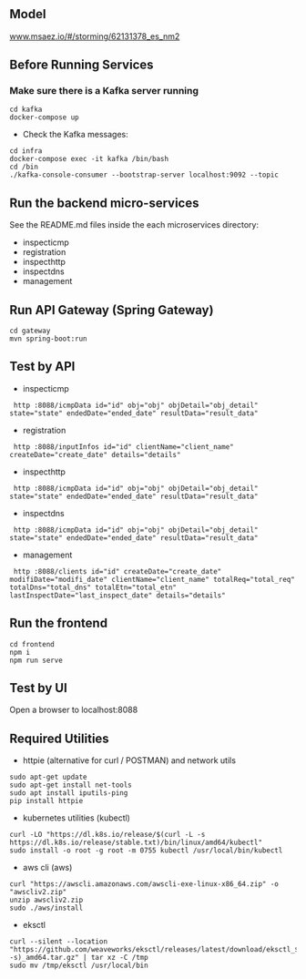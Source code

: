 # 

## Model
www.msaez.io/#/storming/62131378_es_nm2

## Before Running Services
### Make sure there is a Kafka server running
```
cd kafka
docker-compose up
```
- Check the Kafka messages:
```
cd infra
docker-compose exec -it kafka /bin/bash
cd /bin
./kafka-console-consumer --bootstrap-server localhost:9092 --topic
```

## Run the backend micro-services
See the README.md files inside the each microservices directory:

- inspecticmp
- registration
- inspecthttp
- inspectdns
- management


## Run API Gateway (Spring Gateway)
```
cd gateway
mvn spring-boot:run
```

## Test by API
- inspecticmp
```
 http :8088/icmpData id="id" obj="obj" objDetail="obj_detail" state="state" endedDate="ended_date" resultData="result_data" 
```
- registration
```
 http :8088/inputInfos id="id" clientName="client_name" createDate="create_date" details="details" 
```
- inspecthttp
```
 http :8088/icmpData id="id" obj="obj" objDetail="obj_detail" state="state" endedDate="ended_date" resultData="result_data" 
```
- inspectdns
```
 http :8088/icmpData id="id" obj="obj" objDetail="obj_detail" state="state" endedDate="ended_date" resultData="result_data" 
```
- management
```
 http :8088/clients id="id" createDate="create_date" modifiDate="modifi_date" clientName="client_name" totalReq="total_req" totalDns="total_dns" totalEtn="total_etn" lastInspectDate="last_inspect_date" details="details" 
```


## Run the frontend
```
cd frontend
npm i
npm run serve
```

## Test by UI
Open a browser to localhost:8088

## Required Utilities

- httpie (alternative for curl / POSTMAN) and network utils
```
sudo apt-get update
sudo apt-get install net-tools
sudo apt install iputils-ping
pip install httpie
```

- kubernetes utilities (kubectl)
```
curl -LO "https://dl.k8s.io/release/$(curl -L -s https://dl.k8s.io/release/stable.txt)/bin/linux/amd64/kubectl"
sudo install -o root -g root -m 0755 kubectl /usr/local/bin/kubectl
```

- aws cli (aws)
```
curl "https://awscli.amazonaws.com/awscli-exe-linux-x86_64.zip" -o "awscliv2.zip"
unzip awscliv2.zip
sudo ./aws/install
```

- eksctl 
```
curl --silent --location "https://github.com/weaveworks/eksctl/releases/latest/download/eksctl_$(uname -s)_amd64.tar.gz" | tar xz -C /tmp
sudo mv /tmp/eksctl /usr/local/bin
```


